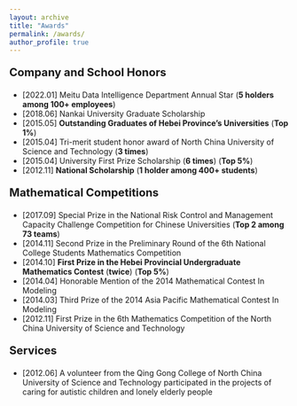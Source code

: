 ```yaml
---
layout: archive
title: "Awards"
permalink: /awards/
author_profile: true
---
```


<p style="font-size: 20px; font-weight: bold;">Company and School Honors</p>

- [2022.01] Meitu Data Intelligence Department Annual Star (**5 holders among 100+ employees**)
- [2018.06] Nankai University Graduate Scholarship
- [2015.05] **Outstanding Graduates of Hebei Province’s Universities** (**Top 1%**)
- [2015.04] Tri-merit student honor award of North China University of Science and Technology (**3 times**)
- [2015.04] University First Prize Scholarship (**6 times**) (**Top 5%**)
- [2012.11] **National Scholarship** (**1 holder among 400+ students**)


<p style="font-size: 20px; font-weight: bold;">Mathematical Competitions</p>

- [2017.09] Special Prize in the National Risk Control and Management Capacity Challenge Competition for Chinese Universities (**Top 2 among 73 teams**)
- [2014.11] Second Prize in the Preliminary Round of the 6th National College Students Mathematics Competition
- [2014.10] **First Prize in the Hebei Provincial Undergraduate Mathematics Contest** (**twice**) (**Top 5%**)
- [2014.04] Honorable Mention of the 2014 Mathematical Contest In Modeling
- [2014.03] Third Prize of the 2014 Asia Pacific Mathematical Contest In Modeling
- [2012.11] First Prize in the 6th Mathematics Competition of the North China University of Science and Technology

<p style="font-size: 20px; font-weight: bold;">Services</p>

- [2012.06] A volunteer from the Qing Gong College of North China University of Science and Technology participated in the projects of caring for autistic children and lonely elderly people


